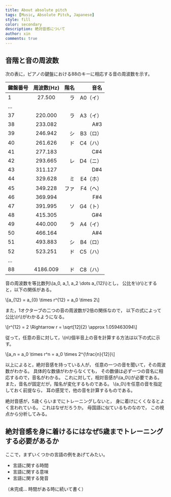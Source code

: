 ```yaml
---
title: About absolute pitch
tags: [Music, Absolute Pitch, Japanese]
style: fill
color: secondary
description: 絶対音感について
author: xin
comments: true
---
```


## 音階と音の周波数

次の表に，ピアノの鍵盤における88のキーに相応する音の周波数を示す。

| 鍵盤番号      | 周波数(Hz)      | 階名   | 音名     |
| ------------- | :-------------: | -----: | -------: |
| 1             | 27.500          | ラ     | A0（イ） |
| …             |                 |        |          |
| 37            | 220.000         | ラ     | A3（イ） |
| 38            | 233.082         |        | A#3      |
| 39            | 246.942         | シ     | B3（ロ） |
| 40            | 261.626         | ド     | C4（ハ） |
| 41            | 277.183         |        | C#4      |
| 42            | 293.665         | レ     | D4（ニ） |
| 43            | 311.127         |        | D#4      |
| 44            | 329.628         | ミ     | E4（ホ） |
| 45            | 349.228         | ファ   | F4（ヘ） |
| 46            | 369.994         |        | F#4      |
| 47            | 391.995         | ソ     | G4（ト） |
| 48            | 415.305         |        | G#4      |
| 49            | 440.000         | ラ     | A4（イ） |
| 50            | 466.164         |        | A#4      |
| 51            | 493.883         | シ     | B4（ロ） |
| 52            | 523.251         | ド     | C5（ハ） |
| …             |                 |        |          |
| 88            | 4186.009        | ド     | C8（ハ） |

音の周波数を等比数列\\\(a_0, a_1, a_2 \dots a_{12}\\\)とし，
公比を\\\(r\\\)とすると，以下の関係がある。

\\\[a_{12} = a_{0} \times r^{12} =  a_0 \times 2\\\]

また，1オクターブの二つの音の周波数が2倍の関係なので，
以下の式によって公比\\\(r\\\)がわかるようになる。

\\\[r^{12} = 2 \Rightarrow r = \sqrt[12]{2} \approx 1.059463094\\\]

従って，任意の音に対して，\\\(n\\\)個半音上の音を計算する方法は以下の式に示す。

\\\[a_n = a_0 \times r^n = a_0 \times 2^{\frac{n}{12}}\\\]

以上によると，絶対音感を持っている人が，
任意の一つの音を聞いて，その周波数がわかる。
具体的な数値がわからなくても，
その数値は必ず一つの音名に相応するので，音名がわかる。
これに対して，相対音感が\\\(a_0\\\)が必要である。
また，音名が固定だが，階名が変化するものである。
\\\(a_0\\\)を任意の音を指定しておく前提なら，
耳の感覚で，他の音を計算するものである。

絶対音感が，5歳くらいまでにトレーニングしないと，
身に着けにくくなるとよく言われている。
これはなぜだろうか。
母国語に似ているものなので，
この視点から分析してみる。

## 絶対音感を身に着けるにはなぜ5歳までトレーニングする必要があるか

ここで，まずいくつかの言語の例をあげてみたい。

- 言語に関する時間
- 言語に関する意味
- 言語に関する発音

（未完成... 時間がある時に続いて書く）
